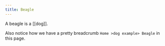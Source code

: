 ```yaml
---
title: Beagle
---
```


A beagle is a [[dog]].

Also notice how we have a pretty breadcrumb `Home >dog example> Beagle` in this page.




